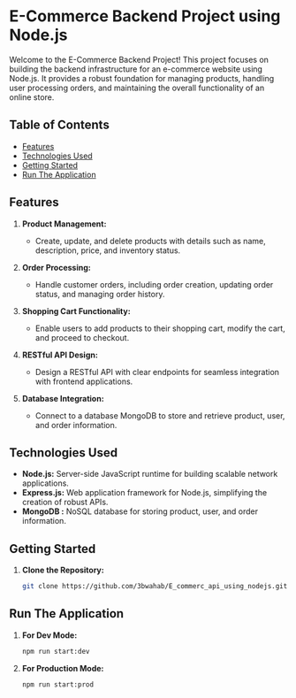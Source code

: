 # E-Commerce Backend Project using Node.js

Welcome to the E-Commerce Backend Project! This project focuses on building the backend infrastructure for an e-commerce website using Node.js. It provides a robust foundation for managing products, handling user  processing orders, and maintaining the overall functionality of an online store.

## Table of Contents

- [Features](#features)
- [Technologies Used](#technologies-used)
- [Getting Started](#getting-started)
- [Run The Application](#run-application)

## Features

1. **Product Management:**
   - Create, update, and delete products with details such as name, description, price, and inventory status.

2. **Order Processing:**
   - Handle customer orders, including order creation, updating order status, and managing order history.

3. **Shopping Cart Functionality:**
   - Enable users to add products to their shopping cart, modify the cart, and proceed to checkout.

4. **RESTful API Design:**
   - Design a RESTful API with clear endpoints for seamless integration with frontend applications.

5. **Database Integration:**
   - Connect to a database  MongoDB to store and retrieve product, user, and order information.
  
## Technologies Used

- **Node.js:** Server-side JavaScript runtime for building scalable network applications.
- **Express.js:** Web application framework for Node.js, simplifying the creation of robust APIs.
- **MongoDB :** NoSQL database for storing product, user, and order information.

## Getting Started

1. **Clone the Repository:**
   ```bash
   git clone https://github.com/3bwahab/E_commerc_api_using_nodejs.git


## Run The Application


1. **For Dev Mode:**
   ```bash
   npm run start:dev

2. **For Production Mode:**
   ```bash
   npm run start:prod
